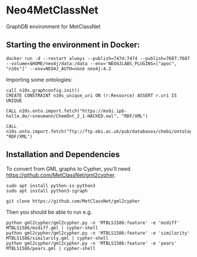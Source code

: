 # Neo4MetClassNet
GraphDB environment for MetClassNet

## Starting the environment in Docker:

```
docker run -d --restart always --publish=7474:7474 --publish=7687:7687 --volume=$HOME/neo4j/data:/data --env='NEO4JLABS_PLUGINS=["apoc", "n10s"]' --env=NEO4J_AUTH=none neo4j:4.2
```
Importing some ontologies:

```
call n10s.graphconfig.init()
CREATE CONSTRAINT n10s_unique_uri ON (r:Resource) ASSERT r.uri IS UNIQUE

CALL n10s.onto.import.fetch("https://msbi.ipb-halle.de/~sneumann/ChemOnt_2_1-HACKED.owl", "RDF/XML")

CALL n10s.onto.import.fetch("ftp://ftp.ebi.ac.uk/pub/databases/chebi/ontology/chebi_lite.owl", "RDF/XML")
```

## Installation and Dependencies 

To convert from GML graphs to Cypher, you'll need https://github.com/MetClassNet/gml2cypher.

```
sudo apt install python-is-python3
sudo apt install python3-igraph

git clone https://github.com/MetClassNet/gml2cypher
```

Then you should be able to run e.g.
```
python gml2cypher/gml2cypher.py -n 'MTBLS1586:feature' -e 'mzdiff' MTBLS1586/mzdiff.gml | cypher-shell
python gml2cypher/gml2cypher.py -n 'MTBLS1586:feature' -e 'similarity' MTBLS1586/similarity.gml | cypher-shell
python gml2cypher/gml2cypher.py -n 'MTBLS1586:feature' -e 'pears' MTBLS1586/pears.gml | cypher-shell 

```
